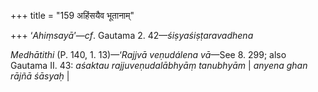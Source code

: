 +++
title = "159 अहिंसयैव भूतानाम्"

+++
‘*Ahiṃsayā*’—*cf*. Gautama 2. 42—*śiṣyaśiṣṭaravadhena*

*Medhātithi* (P. 140, 1. 13)—‘*Rajjvā veṇudálena vā*—See 8. 299; also
Gautama II. 43: *aśaktau rajjuveṇudalābhyāṃ tanubhyām* \| *anyena ghan
rājñā śāsyaḥ* \|


